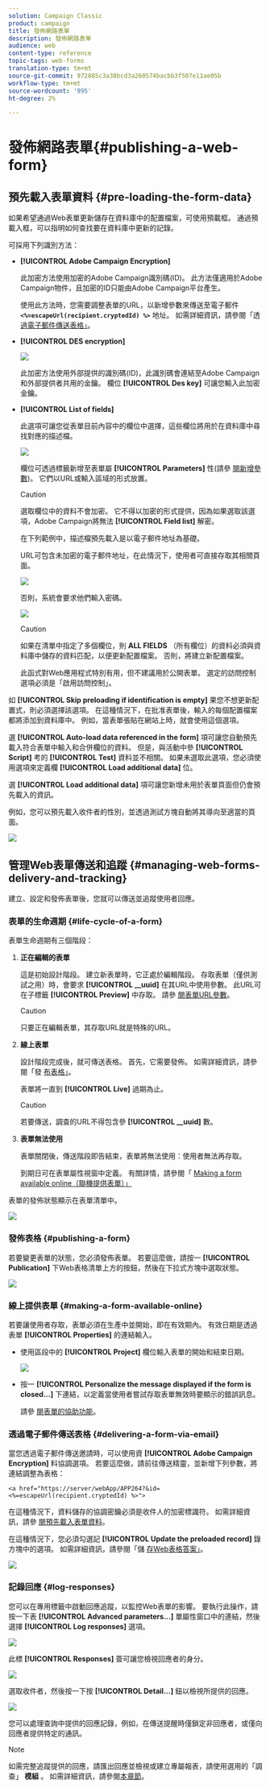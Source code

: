 ```yaml
---
solution: Campaign Classic
product: campaign
title: 發佈網路表單
description: 發佈網路表單
audience: web
content-type: reference
topic-tags: web-forms
translation-type: tm+mt
source-git-commit: 972885c3a38bcd3a260574bacbb3f507e11ae05b
workflow-type: tm+mt
source-wordcount: '995'
ht-degree: 2%

---
```



# 發佈網路表單{#publishing-a-web-form}

## 預先載入表單資料 {#pre-loading-the-form-data}

如果希望通過Web表單更新儲存在資料庫中的配置檔案，可使用預載框。 通過預載入框，可以指明如何查找要在資料庫中更新的記錄。

可採用下列識別方法：

* **[!UICONTROL Adobe Campaign Encryption]**

   此加密方法使用加密的Adobe Campaign識別碼(ID)。 此方法僅適用於Adobe Campaign物件，且加密的ID只能由Adobe Campaign平台產生。

   使用此方法時，您需要調整表單的URL，以新增參數來傳送至電子郵件 **`<%=escapeUrl(recipient.cryptedId) %>`** 地址。 如需詳細資訊，請參閱「透 [過電子郵件傳送表格」](#delivering-a-form-via-email)。

* **[!UICONTROL DES encryption]**

   ![](assets/s_ncs_admin_survey_preload_methods_001.png)

   此加密方法使用外部提供的識別碼(ID)，此識別碼會連結至Adobe Campaign和外部提供者共用的金鑰。 欄位 **[!UICONTROL Des key]** 可讓您輸入此加密金鑰。

* **[!UICONTROL List of fields]**

   此選項可讓您從表單目前內容中的欄位中選擇，這些欄位將用於在資料庫中尋找對應的描述檔。

   ![](assets/s_ncs_admin_survey_preload_methods_002.png)

   欄位可透過標籤新增至表單屬 **[!UICONTROL Parameters]** 性(請參 [閱新增參數](../../web/using/defining-web-forms-properties.md#adding-parameters))。 它們以URL或輸入區域的形式放置。

   >[!CAUTION]
   >
   >選取欄位中的資料不會加密。 它不得以加密的形式提供，因為如果選取該選項，Adobe Campaign將無法 **[!UICONTROL Field list]** 解密。

   在下列範例中，描述檔預先載入是以電子郵件地址為基礎。

   URL可包含未加密的電子郵件地址，在此情況下，使用者可直接存取其相關頁面。

   ![](assets/s_ncs_admin_survey_preload_methods_003.png)

   否則，系統會要求他們輸入密碼。

   ![](assets/s_ncs_admin_survey_preload_methods_004.png)

   >[!CAUTION]
   >
   >如果在清單中指定了多個欄位，則 **ALL FIELDS** （所有欄位）的資料必須與資料庫中儲存的資料匹配，以便更新配置檔案。 否則，將建立新配置檔案。
   > 
   >此函式對Web應用程式特別有用，但不建議用於公開表單。 選定的訪問控制選項必須是「啟用訪問控制」。

如 **[!UICONTROL Skip preloading if identification is empty]** 果您不想更新配置式，則必須選擇該選項。 在這種情況下，在批准表單後，輸入的每個配置檔案都將添加到資料庫中。 例如，當表單張貼在網站上時，就會使用這個選項。

選 **[!UICONTROL Auto-load data referenced in the form]** 項可讓您自動預先載入符合表單中輸入和合併欄位的資料。 但是，與活動中參 **[!UICONTROL Script]** 考的 **[!UICONTROL Test]** 資料並不相關。 如果未選取此選項，您必須使用選項來定義欄 **[!UICONTROL Load additional data]** 位。

選 **[!UICONTROL Load additional data]** 項可讓您新增未用於表單頁面但仍會預先載入的資訊。

例如，您可以預先載入收件者的性別，並透過測試方塊自動將其導向至適當的頁面。

![](assets/s_ncs_admin_survey_preload_ex.png)

## 管理Web表單傳送和追蹤 {#managing-web-forms-delivery-and-tracking}

建立、設定和發佈表單後，您就可以傳送並追蹤使用者回應。

### 表單的生命週期 {#life-cycle-of-a-form}

表單生命週期有三個階段：

1. **正在編輯的表單**

   這是初始設計階段。 建立新表單時，它正處於編輯階段。 存取表單（僅供測試之用）時，會要求 **[!UICONTROL __uuid]** 在其URL中使用參數。 此URL可在子標籤 **[!UICONTROL Preview]** 中存取。 請參 [閱表單URL參數](../../web/using/defining-web-forms-properties.md#form-url-parameters)。

   >[!CAUTION]
   >
   >只要正在編輯表單，其存取URL就是特殊的URL。

1. **線上表單**

   設計階段完成後，就可傳送表格。 首先，它需要發佈。 如需詳細資訊，請參閱「發 [布表格」](#publishing-a-form)。

   表單將一直到 **[!UICONTROL Live]** 過期為止。

   >[!CAUTION]
   >
   >若要傳送，調查的URL不得包含參 **[!UICONTROL __uuid]** 數。

1. **表單無法使用**

   表單關閉後，傳送階段即告結束，表單將無法使用：使用者無法再存取。

   到期日可在表單屬性視窗中定義。 有關詳情，請參閱「 [Making a form available online（聯機提供表單）」](#making-a-form-available-online)

表單的發佈狀態顯示在表單清單中。

![](assets/s_ncs_admin_survey_status.png)

### 發佈表格 {#publishing-a-form}

若要變更表單的狀態，您必須發佈表單。 若要這麼做，請按一 **[!UICONTROL Publication]** 下Web表格清單上方的按鈕，然後在下拉式方塊中選取狀態。

![](assets/webapp_publish_webform.png)

### 線上提供表單 {#making-a-form-available-online}

若要讓使用者存取，表單必須在生產中並開始，即在有效期內。 有效日期是透過表單 **[!UICONTROL Properties]** 的連結輸入。

* 使用區段中的 **[!UICONTROL Project]** 欄位輸入表單的開始和結束日期。

   ![](assets/webapp_availability_date.png)

* 按一 **[!UICONTROL Personalize the message displayed if the form is closed...]** 下連結，以定義當使用者嘗試存取表單無效時要顯示的錯誤訊息。

   請參 [閱表單的協助功能](../../web/using/defining-web-forms-properties.md#accessibility-of-the-form)。

### 透過電子郵件傳送表格 {#delivering-a-form-via-email}

當您透過電子郵件傳送邀請時，可以使用資 **[!UICONTROL Adobe Campaign Encryption]** 料協調選項。 若要這麼做，請前往傳送精靈，並新增下列參數，將連結調整為表格：

```
<a href="https://server/webApp/APP264?&id=<%=escapeUrl(recipient.cryptedId) %>">
```

在這種情況下，資料儲存的協調密鑰必須是收件人的加密標識符。 如需詳細資訊，請參 [閱預先載入表單資料](#pre-loading-the-form-data)。

在這種情況下，您必須勾選記 **[!UICONTROL Update the preloaded record]** 錄方塊中的選項。 如需詳細資訊，請參閱「儲 [存Web表格答案」](../../web/using/web-forms-answers.md#saving-web-forms-answers)。

![](assets/s_ncs_admin_survey_save_box_option.png)

### 記錄回應 {#log-responses}

您可以在專用標籤中啟動回應追蹤，以監控Web表單的影響。 要執行此操作，請按一下表 **[!UICONTROL Advanced parameters...]** 單屬性窗口中的連結，然後選擇 **[!UICONTROL Log responses]** 選項。

![](assets/s_ncs_admin_survey_trace.png)

此標 **[!UICONTROL Responses]** 簽可讓您檢視回應者的身分。

![](assets/s_ncs_admin_survey_trace_tab.png)

選取收件者，然後按一下按 **[!UICONTROL Detail...]** 鈕以檢視所提供的回應。

![](assets/s_ncs_admin_survey_trace_edit.png)

您可以處理查詢中提供的回應記錄，例如，在傳送提醒時僅鎖定非回應者，或僅向回應者提供特定的通訊。

>[!NOTE]
>
>如需完整追蹤提供的回應，請匯出回應並檢視或建立專屬報表，請使用選用的「調查」 **模組** 。 如需詳細資訊，請參閱[本章節](../../web/using/about-surveys.md)。

